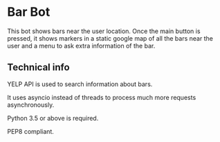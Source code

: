 # Bar Bot
This bot shows bars near the user location. Once the main button is pressed,
it shows markers in a static google map of all the bars near the user and
a menu to ask extra information of the bar.

## Technical info
YELP API is used to search information about bars.

It uses asyncio instead of threads to process much more requests asynchronously.

Python 3.5 or above is required.

PEP8 compliant.
